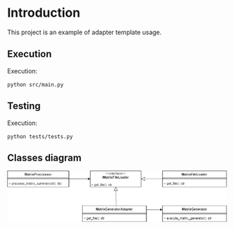 # Introduction

This project is an example of adapter template usage.

## Execution
    
Execution:
   
    python src/main.py


## Testing
 
Execution:
 
    python tests/tests.py
        
## Classes diagram
![Alt](docs/Adapter.png)